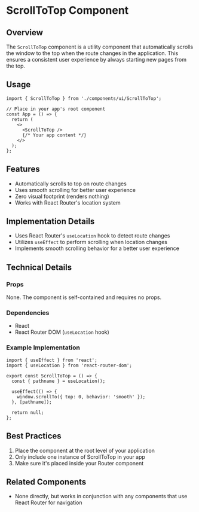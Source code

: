 # ScrollToTop Component

## Overview
The `ScrollToTop` component is a utility component that automatically scrolls the window to the top when the route changes in the application. This ensures a consistent user experience by always starting new pages from the top.

## Usage

```tsx
import { ScrollToTop } from './components/ui/ScrollToTop';

// Place in your app's root component
const App = () => {
  return (
    <>
      <ScrollToTop />
      {/* Your app content */}
    </>
  );
};
```

## Features
- Automatically scrolls to top on route changes
- Uses smooth scrolling for better user experience
- Zero visual footprint (renders nothing)
- Works with React Router's location system

## Implementation Details
- Uses React Router's `useLocation` hook to detect route changes
- Utilizes `useEffect` to perform scrolling when location changes
- Implements smooth scrolling behavior for a better user experience

## Technical Details

### Props
None. The component is self-contained and requires no props.

### Dependencies
- React
- React Router DOM (`useLocation` hook)

### Example Implementation
```tsx
import { useEffect } from 'react';
import { useLocation } from 'react-router-dom';

export const ScrollToTop = () => {
  const { pathname } = useLocation();

  useEffect(() => {
    window.scrollTo({ top: 0, behavior: 'smooth' });
  }, [pathname]);

  return null;
};
```

## Best Practices
1. Place the component at the root level of your application
2. Only include one instance of ScrollToTop in your app
3. Make sure it's placed inside your Router component

## Related Components
- None directly, but works in conjunction with any components that use React Router for navigation
